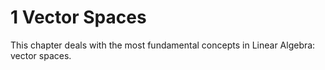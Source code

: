 # 1 Vector Spaces

This chapter deals with the most fundamental concepts in Linear Algebra: vector spaces.